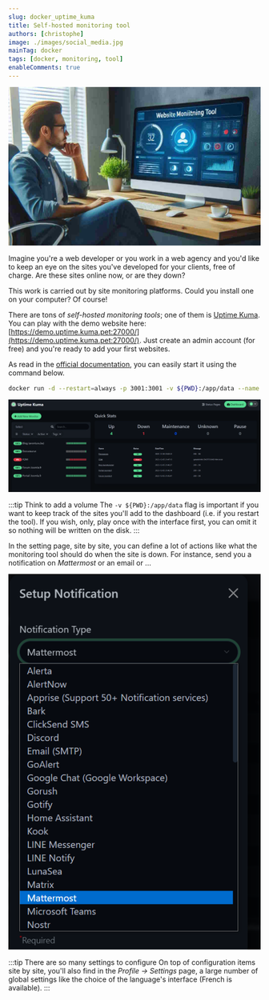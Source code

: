 ```yaml
---
slug: docker_uptime_kuma
title: Self-hosted monitoring tool
authors: [christophe]
image: ./images/social_media.jpg
mainTag: docker
tags: [docker, monitoring, tool]
enableComments: true
---
```

<!-- cspell:ignore kuma,louislam -->
![Self-hosted monitoring tool](./images/header.jpg)

Imagine you're a web developer or you work in a web agency and you'd like to keep an eye on the sites you've developed for your clients, free of charge.  Are these sites online now, or are they down?

This work is carried out by site monitoring platforms. Could you install one on your computer? Of course!

<!-- truncate -->

There are tons of *self-hosted monitoring tools*; one of them is [Uptime Kuma](https://github.com/louislam/uptime-kuma). You can play with the demo website here: [https://demo.uptime.kuma.pet:27000/](https://demo.uptime.kuma.pet:27000/). Just create an admin account (for free) and you're ready to add your first websites.

As read in the [official documentation](https://github.com/louislam/uptime-kuma#-docker), you can easily start it using the command below.

```bash
docker run -d --restart=always -p 3001:3001 -v ${PWD}:/app/data --name uptime-kuma louislam/uptime-kuma:1
```

![Dashboard](./images/dashboard.png)

:::tip Think to add a volume
The `-v ${PWD}:/app/data` flag is important if you want to keep track of the sites you'll add to the dashboard (i.e. if you restart the tool). If you wish, only, play once with the interface first, you can omit it so nothing will be written on the disk.
:::

In the setting page, site by site, you can define a lot of actions like what the monitoring tool should do when the site is down. For instance, send you a notification on *Mattermost* or an email or ...

![Notification through Mattermost](./images/notification.png)

:::tip There are so many settings to configure
On top of configuration items site by site, you'll also find in the *Profile -> Settings* page, a large number of global settings like the choice of the language's interface (French is available).
:::
